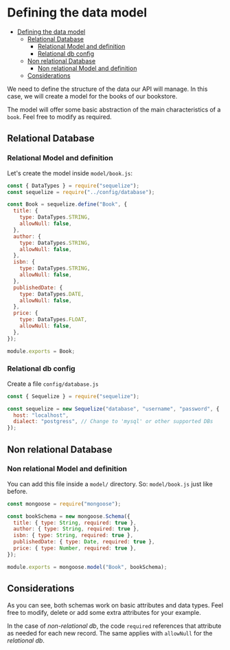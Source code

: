 # Defining the data model

<!--toc:start-->

- [Defining the data model](#defining-the-data-model)
  - [Relational Database](#relational-database)
    - [Relational Model and definition](#relational-model-and-definition)
    - [Relational db config](#relational-db-config)
  - [Non relational Database](#non-relational-database)
    - [Non relational Model and definition](#non-relational-model-and-definition)
  - [Considerations](#considerations)

<!--toc:end-->

We need to define the structure of the data our API will manage.
In this case, we will create a model for the books of our bookstore.

The model will offer some basic abstraction of the main characteristics of a `book`.
Feel free to modify as required.

## Relational Database

### Relational Model and definition

Let's create the model inside `model/book.js`:

```javascript
const { DataTypes } = require("sequelize");
const sequelize = require("../config/database");

const Book = sequelize.define("Book", {
  title: {
    type: DataTypes.STRING,
    allowNull: false,
  },
  author: {
    type: DataTypes.STRING,
    allowNull: false,
  },
  isbn: {
    type: DataTypes.STRING,
    allowNull: false,
  },
  publishedDate: {
    type: DataTypes.DATE,
    allowNull: false,
  },
  price: {
    type: DataTypes.FLOAT,
    allowNull: false,
  },
});

module.exports = Book;
```

### Relational db config

Create a file `config/database.js`

```javascript
const { Sequelize } = require("sequelize");

const sequelize = new Sequelize("database", "username", "password", {
  host: "localhost",
  dialect: "postgress", // Change to 'mysql' or other supported DBs
});
```

## Non relational Database

### Non relational Model and definition

You can add this file inside a `model/` directory.
So: `model/book.js` just like before.

```javascript
const mongoose = require("mongoose");

const bookSchema = new mongoose.Schema({
  title: { type: String, required: true },
  author: { type: String, required: true },
  isbn: { type: String, required: true },
  publishedDate: { type: Date, required: true },
  price: { type: Number, required: true },
});

module.exports = mongoose.model("Book", bookSchema);
```

## Considerations

As you can see, both schemas work on basic attributes and data types.
Feel free to modify, delete or add some extra attributes for your example.

In the case of _non-relational db_,
the code `required` references that attribute as needed for each new record.
The same applies with `allowNull` for the _relational db_.
